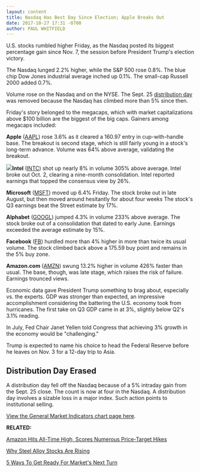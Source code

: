 ```yaml
---
layout: content
title: Nasdaq Has Best Day Since Election; Apple Breaks Out
date: 2017-10-27 17:31 -0700
author: PAUL WHITFIELD
---
```






U.S. stocks rumbled higher Friday, as the Nasdaq posted its biggest percentage gain since Nov. 7, the session before President Trump's election victory.




The Nasdaq lunged 2.2% higher, while the S&P 500 rose 0.8%. The blue chip Dow Jones industrial average inched up 0.1%. The small-cap Russell 2000 added 0.7%.


Volume rose on the Nasdaq and on the NYSE. The Sept. 25 [distribution day](https://www.investors.com/ibd-university/market-timing/market-tops/) was removed because the Nasdaq has climbed more than 5% since then.


Friday's story belonged to the megacaps, which with market capitalizations above $100 billion are the biggest of the big caps. Gainers among megacaps included:


**Apple** ([AAPL](https://research.investors.com/quote.aspx?symbol=AAPL)) rose 3.6% as it cleared a 160.97 entry in cup-with-handle base. The breakout is second stage, which is still fairly young in a stock's long-term advance. Volume was 64% above average, validating the breakout.


**![](https://www.investors.com/wp-content/uploads/2017/10/MP102717-177x300.png)Intel** ([INTC](https://research.investors.com/quote.aspx?symbol=INTC)) shot up nearly 8% in volume 305% above average. Intel broke out Oct. 2, clearing a nine-month consolidation. Intel reported earnings that topped the consensus view by 26%.


**Microsoft** ([MSFT](https://research.investors.com/quote.aspx?symbol=MSFT)) moved up 6.4% Friday. The stock broke out in late August, but then moved around hesitantly for about four weeks The stock's Q3 earnings beat the Street estimate by 17%.


**Alphabet** ([GOOGL](https://research.investors.com/quote.aspx?symbol=GOOGL)) jumped 4.3% in volume 233% above average. The stock broke out of a consolidation that dated to early June. Earnings exceeded the average estimate by 15%.


**Facebook** ([FB](https://research.investors.com/quote.aspx?symbol=FB)) hurdled more than 4% higher in more than twice its usual volume. The stock climbed back above a 175.59 buy point and remains in the 5% buy zone.


**Amazon.com** ([AMZN](https://research.investors.com/quote.aspx?symbol=AMZN)) swung 13.2% higher in volume 426% faster than usual. The base, though, was late stage, which raises the risk of failure. Earnings trounced views.


Economic data gave President Trump something to brag about, especially vs. the experts. GDP was stronger than expected, an impressive accomplishment considering the battering the U.S. economy took from hurricanes. The first take on Q3 GDP came in at 3%, slightly below Q2's 3.1% reading.


In July, Fed Chair Janet Yellen told Congress that achieving 3% growth in the economy would be "challenging."


Trump is expected to name his choice to head the Federal Reserve before he leaves on Nov. 3 for a 12-day trip to Asia.


Distribution Day Erased
-----------------------


A distribution day fell off the Nasdaq because of a 5% intraday gain from the Sept. 25 close. The count is now at four in the Nasdaq. A distribution day involves a sizable loss in a major index. Such action points to institutional selling.


[View the General Market Indicators chart page here](https://www.investors.com/wp-content/uploads/2017/10/GMI_103017.pdf).


**RELATED:**


[Amazon Hits All-Time High, Scores Numerous Price-Target Hikes](https://www.investors.com/news/technology/amazon-scores-numerous-price-target-hikes-on-a-blowout-quarter/)


[Why Steel Alloy Stocks Are Rising](https://www.investors.com/research/industry-snapshot/steel-alloy-stocks-rebound-in-new-era/)


[5 Ways To Get Ready For Market's Next Turn](https://www.investors.com/how-to-invest/investors-corner/5-ways-to-get-ready-for-the-markets-next-turn/)




